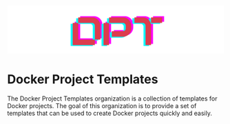 <div align="center" markdown="1">
    <img src="https://raw.githubusercontent.com/docker-project-templates/.github/refs/heads/main/assets/pictures/dpt-logo.png" alt="DPT Logo"/>
</div>

# Docker Project Templates

The Docker Project Templates organization is a collection of templates for Docker projects. The goal of this organization is to provide a set of templates that can be used to create Docker projects quickly and easily.
